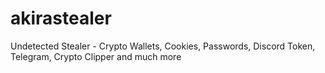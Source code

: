 # akirastealer
Undetected Stealer - Crypto Wallets, Cookies, Passwords, Discord Token, Telegram, Crypto Clipper and much more
